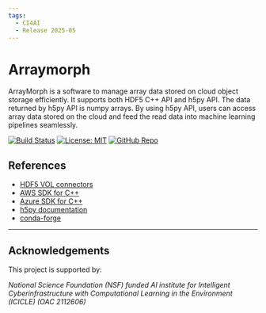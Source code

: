 ```yaml
---
tags:
  - CI4AI
  - Release 2025-05
---
```


# Arraymorph

ArrayMorph is a software to manage array data stored on cloud object storage efficiently. It supports both HDF5 C++ API and h5py API. The data returned by h5py API is numpy arrays. By using h5py API, users can access array data stored on the cloud and feed the read data into machine learning pipelines seamlessly.

[![Build Status](https://github.com/ICICLE-ai/arraymorph/actions/workflows/build.yml/badge.svg)](https://github.com/ICICLE-ai/arraymorph/actions/workflows/build.yml)
[![License: MIT](https://img.shields.io/badge/License-MIT-yellow.svg)](https://opensource.org/licenses/MIT)
[![GitHub Repo](https://img.shields.io/badge/GitHub-Repository-black?logo=github&style=flat-square)](https://github.com/ICICLE-ai/ArrayMorph)

## References

- [HDF5 VOL connectors](https://docs.hdfgroup.org/hdf5/develop/_v_o_l.html)
- [AWS SDK for C++](https://github.com/aws/aws-sdk-cpp)
- [Azure SDK for C++](https://github.com/Azure/azure-sdk-for-cpp)
- [h5py documentation](https://docs.h5py.org/en/stable/)
- [conda-forge](https://conda-forge.org/)

---

## Acknowledgements

This project is supported by:

*National Science Foundation (NSF) funded AI institute for Intelligent Cyberinfrastructure with Computational Learning in the Environment (ICICLE) (OAC 2112606)*
